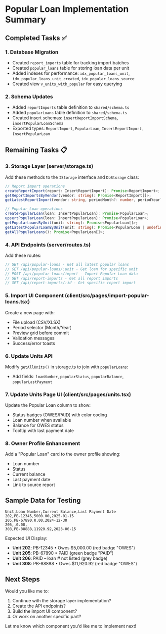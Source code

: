 # Popular Loan Implementation Summary

## Completed Tasks ✅

### 1. Database Migration
- Created `report_imports` table for tracking import batches
- Created `popular_loans` table for storing loan data per unit
- Added indexes for performance: `idx_popular_loans_unit`, `idx_popular_loans_unit_created`, `idx_popular_loans_source`
- Created view `v_units_with_popular` for easy querying

### 2. Schema Updates
- Added `reportImports` table definition to `shared/schema.ts`
- Added `popularLoans` table definition to `shared/schema.ts`
- Created insert schemas: `insertReportImportSchema`, `insertPopularLoanSchema`
- Exported types: `ReportImport`, `PopularLoan`, `InsertReportImport`, `InsertPopularLoan`

## Remaining Tasks 📋

### 3. Storage Layer (server/storage.ts)
Add these methods to the `IStorage` interface and `DbStorage` class:

```typescript
// Report Import operations
createReportImport(report: InsertReportImport): Promise<ReportImport>;
getReportImportsByVendor(vendor: string): Promise<ReportImport[]>;
getLatestReportImport(vendor: string, periodMonth?: number, periodYear?: number): Promise<ReportImport | undefined>;

// Popular Loan operations
createPopularLoan(loan: InsertPopularLoan): Promise<PopularLoan>;
upsertPopularLoan(loan: InsertPopularLoan): Promise<PopularLoan>;
getPopularLoansByUnit(unit: string): Promise<PopularLoan[]>;
getLatestPopularLoanByUnit(unit: string): Promise<PopularLoan | undefined>;
getAllPopularLoans(): Promise<PopularLoan[]>;
```

### 4. API Endpoints (server/routes.ts)
Add these routes:

```typescript
// GET /api/popular-loans - Get all latest popular loans
// GET /api/popular-loans/:unit - Get loan for specific unit
// POST /api/popular-loans/import - Import Popular Loan data
// GET /api/report-imports - Get all report imports
// GET /api/report-imports/:id - Get specific report import
```

### 5. Import UI Component (client/src/pages/import-popular-loans.tsx)
Create a new page with:
- File upload (CSV/XLSX)
- Period selector (Month/Year)
- Preview grid before commit
- Validation messages
- Success/error toasts

### 6. Update Units API
Modify `getAllUnits()` in storage.ts to join with `popularLoans`:
- Add fields: `loanNumber`, `popularStatus`, `popularBalance`, `popularLastPayment`

### 7. Update Units Page UI (client/src/pages/units.tsx)
Update the Popular Loan column to show:
- Status badges (OWES/PAID) with color coding
- Loan number when available
- Balance for OWES status
- Tooltip with last payment date

### 8. Owner Profile Enhancement
Add a "Popular Loan" card to the owner profile showing:
- Loan number
- Status
- Current balance
- Last payment date
- Link to source report

## Sample Data for Testing

```csv
Unit,Loan Number,Current Balance,Last Payment Date
202,PB-12345,5000.00,2025-01-15
205,PB-67890,0.00,2024-12-30
206,,0.00,
308,PB-88888,11920.92,2023-06-15
```

Expected UI Display:
- **Unit 202**: PB-12345 • Owes $5,000.00 (red badge "OWES")
- **Unit 205**: PB-67890 • PAID (green badge "PAID")
- **Unit 206**: PAID – loan # not listed (grey badge)
- **Unit 308**: PB-88888 • Owes $11,920.92 (red badge "OWES")

## Next Steps

Would you like me to:
1. Continue with the storage layer implementation?
2. Create the API endpoints?
3. Build the import UI component?
4. Or work on another specific part?

Let me know which component you'd like me to implement next!
